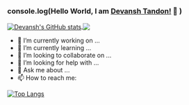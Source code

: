 ### console.log(Hello World, I am [Devansh Tandon!](https://www.linkedin.com/in/devanshtandon00/) 👋 )

<a href="https://github.com/devanshTandon00/devanshTandon00">
  <img align="center" src="https://github-readme-stats.vercel.app/api?username=rohan2810&hide=issues,prs&count_private=true&show_icons=true&theme=dracula&include_all_commits=true" alt="Devansh's GitHub stats" />
</a>
<a href="https://github.com/devanshTandon00/devanshTandon00">
  <img align="center" src="https://github-readme-stats.vercel.app/api/top-langs/?username=devanshtandon00&layout=compact&exclude_repo=NYU-AI-Winter-School&theme=dracula" />
</a>

- 🔭 I’m currently working on ...
- 🌱 I’m currently learning ...
- 👯 I’m looking to collaborate on ...
- 🤔 I’m looking for help with ...
- 💬 Ask me about ...
- 📫 How to reach me: 


[![Top Langs](https://github-readme-stats.vercel.app/api/top-langs/?username=rohan2810&layout=compact&exclude_repo=NYU-AI-Winter-School&theme=dracula)](https://github.com/anuraghazra/github-readme-stats)
